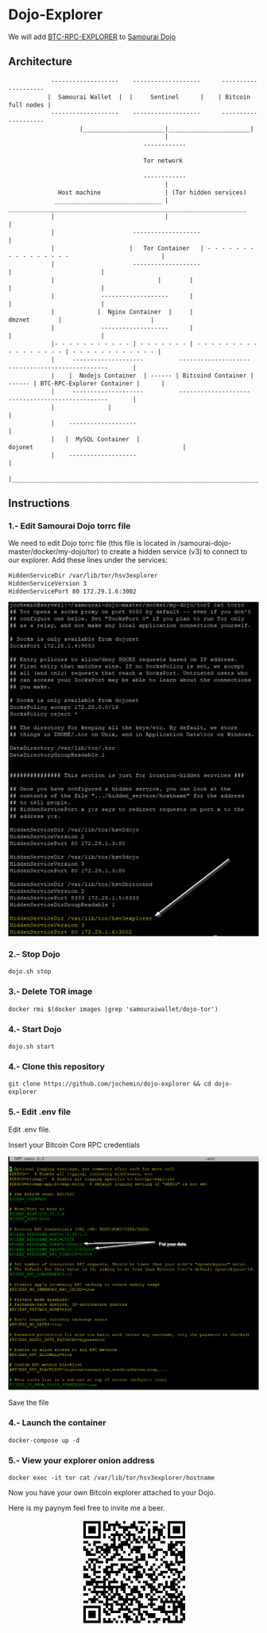 # Dojo-Explorer
We will add [BTC-RPC-EXPLORER](https://github.com/janoside/btc-rpc-explorer "BTC-RPC-EXPLORER") to [Samourai Dojo](https://github.com/Samourai-Wallet/samourai-dojo "Samourai Dojo")

## Architecture ##


                -------------------    -------------------      --------------------
               |  Samourai Wallet  |  |     Sentinel      |    | Bitcoin full nodes |
                -------------------    -------------------      --------------------
                        |_______________________|_______________________|
                                                |
                                          ------------

                                          Tor network

                                          ------------
                                                |
                  Host machine                  | (Tor hidden services)
                 ______________________________ | ___________________________________________________________________
                |                               |                                                                    |
                |                      -------------------                                                           |
                |                     |   Tor Container   | - - - - - - - - - - - - - - - -                          |
                |                      -------------------                                 |                         |
                |                             |        |                                   |                         |
                |             -------------------      |                                   |                         |
                |            |  Nginx Container  |     |                     dmznet        |                         |
                |             -------------------      |                                   |                         |
                |- - - - - - - - - - - | - - - - - - - | - - - - - - - - - - - - - - - - - | - - - - - - - - - - - - |
                |     --------------------          --------------------          ----------------------------       |
                |    |  Nodejs Container  | ------ | Bitcoind Container | ------ | BTC-RPC-Explorer Container |      |
                |     --------------------          --------------------          ----------------------------       |
                |               |                                                                                    |
                |    -------------------                                                                             |
                |   |  MySQL Container  |                           dojonet                                          |
                |    -------------------                                                                             |
                |____________________________________________________________________________________________________|


## Instructions

### 1.- Edit Samourai Dojo torrc file ###

We need to edit Dojo torrc file (this file is located in /samourai-dojo-master/docker/my-dojo/tor)  to create a hidden service (v3) to connect to our explorer. Add these lines under the services:

```
HiddenServiceDir /var/lib/tor/hsv3explorer
HiddenServiceVersion 3
HiddenServicePort 80 172.29.1.6:3002
```
<p align="center">
  <img src="img/torrc.png?raw=true" alt="torrc file"/>
</p>


### 2.- Stop Dojo  ###
```
dojo.sh stop
```

### 3.- Delete TOR image  ###
```
docker rmi $(docker images |grep 'samouraiwallet/dojo-tor')
```

### 4.- Start Dojo  ###
```
dojo.sh start
```

### 4.- Clone this repository  ###
```
git clone https://github.com/jochemin/dojo-explorer && cd dojo-explorer
```
### 5.- Edit .env file ###

Edit .env file.

Insert your Bitcoin Core RPC credentials
<p align="center">
  <img src="img/env_file.png?raw=true" alt=".env file"/>
</p>

Save the file

### 4.- Launch the container ###
```
docker-compose up -d
```

### 5.- View your explorer onion address
```
docker exec -it tor cat /var/lib/tor/hsv3explorer/hostname
```

Now you have your own Bitcoin explorer attached to your Dojo.

Here is my paynym feel free to invite me a beer.

<p align="center">
  <img src="img/paynym.png?raw=true" alt="Beer!"/>
</p>


